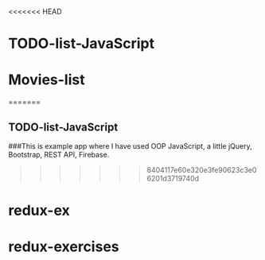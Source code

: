 <<<<<<< HEAD
# TODO-list-JavaScript
# Movies-list
=======
## TODO-list-JavaScript

###This is example app where I have used OOP JavaScript, a little jQuery, Bootstrap, REST API, Firebase.
>>>>>>> 8404117e60e320e3fe90623c3e06201d3719740d
# redux-ex
# redux-exercises
